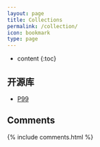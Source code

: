 ```yaml
---
layout: page
title: Collections
permalink: /collection/
icon: bookmark
type: page
---
```


* content
{:toc}

## 开源库
* [P99](https://http://p99.gforge.inria.fr "P99")  

## Comments

{% include comments.html %}
